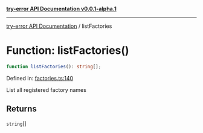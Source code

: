 [**try-error API Documentation v0.0.1-alpha.1**](../index.md)

***

[try-error API Documentation](../index.md) / listFactories

# Function: listFactories()

```ts
function listFactories(): string[];
```

Defined in: [factories.ts:140](https://github.com/oconnorjohnson/try-error/blob/e3ae0308069a4fba073f4543d527ad76373db795/src/factories.ts#L140)

List all registered factory names

## Returns

`string`[]
